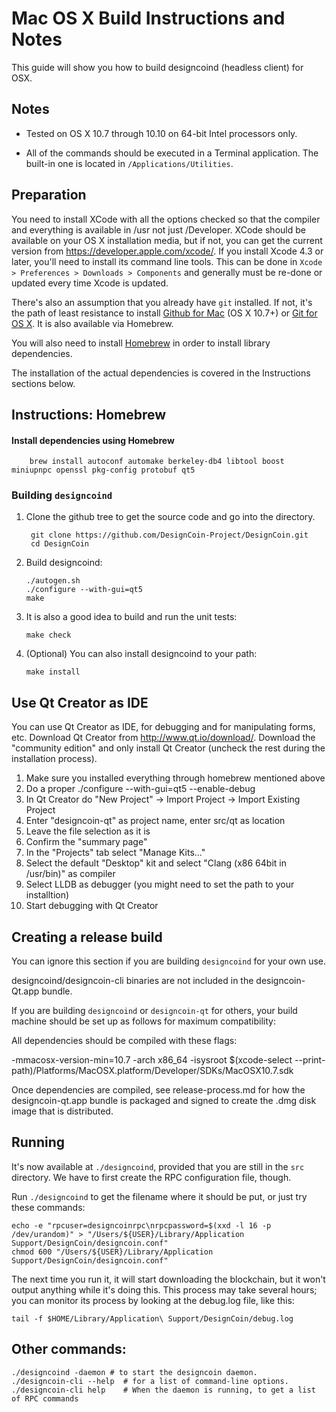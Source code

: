 Mac OS X Build Instructions and Notes
====================================
This guide will show you how to build designcoind (headless client) for OSX.

Notes
-----

* Tested on OS X 10.7 through 10.10 on 64-bit Intel processors only.

* All of the commands should be executed in a Terminal application. The
built-in one is located in `/Applications/Utilities`.

Preparation
-----------

You need to install XCode with all the options checked so that the compiler
and everything is available in /usr not just /Developer. XCode should be
available on your OS X installation media, but if not, you can get the
current version from https://developer.apple.com/xcode/. If you install
Xcode 4.3 or later, you'll need to install its command line tools. This can
be done in `Xcode > Preferences > Downloads > Components` and generally must
be re-done or updated every time Xcode is updated.

There's also an assumption that you already have `git` installed. If
not, it's the path of least resistance to install [Github for Mac](https://mac.github.com/)
(OS X 10.7+) or
[Git for OS X](https://code.google.com/p/git-osx-installer/). It is also
available via Homebrew.

You will also need to install [Homebrew](http://brew.sh) in order to install library
dependencies.

The installation of the actual dependencies is covered in the Instructions
sections below.

Instructions: Homebrew
----------------------

#### Install dependencies using Homebrew

        brew install autoconf automake berkeley-db4 libtool boost miniupnpc openssl pkg-config protobuf qt5

### Building `designcoind`

1. Clone the github tree to get the source code and go into the directory.

        git clone https://github.com/DesignCoin-Project/DesignCoin.git
        cd DesignCoin

2.  Build designcoind:

        ./autogen.sh
        ./configure --with-gui=qt5
        make

3.  It is also a good idea to build and run the unit tests:

        make check

4.  (Optional) You can also install designcoind to your path:

        make install

Use Qt Creator as IDE
------------------------
You can use Qt Creator as IDE, for debugging and for manipulating forms, etc.
Download Qt Creator from http://www.qt.io/download/. Download the "community edition" and only install Qt Creator (uncheck the rest during the installation process).

1. Make sure you installed everything through homebrew mentioned above
2. Do a proper ./configure --with-gui=qt5 --enable-debug
3. In Qt Creator do "New Project" -> Import Project -> Import Existing Project
4. Enter "designcoin-qt" as project name, enter src/qt as location
5. Leave the file selection as it is
6. Confirm the "summary page"
7. In the "Projects" tab select "Manage Kits..."
8. Select the default "Desktop" kit and select "Clang (x86 64bit in /usr/bin)" as compiler
9. Select LLDB as debugger (you might need to set the path to your installtion)
10. Start debugging with Qt Creator

Creating a release build
------------------------
You can ignore this section if you are building `designcoind` for your own use.

designcoind/designcoin-cli binaries are not included in the designcoin-Qt.app bundle.

If you are building `designcoind` or `designcoin-qt` for others, your build machine should be set up
as follows for maximum compatibility:

All dependencies should be compiled with these flags:

 -mmacosx-version-min=10.7
 -arch x86_64
 -isysroot $(xcode-select --print-path)/Platforms/MacOSX.platform/Developer/SDKs/MacOSX10.7.sdk

Once dependencies are compiled, see release-process.md for how the designcoin-qt.app
bundle is packaged and signed to create the .dmg disk image that is distributed.

Running
-------

It's now available at `./designcoind`, provided that you are still in the `src`
directory. We have to first create the RPC configuration file, though.

Run `./designcoind` to get the filename where it should be put, or just try these
commands:

    echo -e "rpcuser=designcoinrpc\nrpcpassword=$(xxd -l 16 -p /dev/urandom)" > "/Users/${USER}/Library/Application Support/DesignCoin/designcoin.conf"
    chmod 600 "/Users/${USER}/Library/Application Support/DesignCoin/designcoin.conf"

The next time you run it, it will start downloading the blockchain, but it won't
output anything while it's doing this. This process may take several hours;
you can monitor its process by looking at the debug.log file, like this:

    tail -f $HOME/Library/Application\ Support/DesignCoin/debug.log

Other commands:
-------

    ./designcoind -daemon # to start the designcoin daemon.
    ./designcoin-cli --help  # for a list of command-line options.
    ./designcoin-cli help    # When the daemon is running, to get a list of RPC commands
